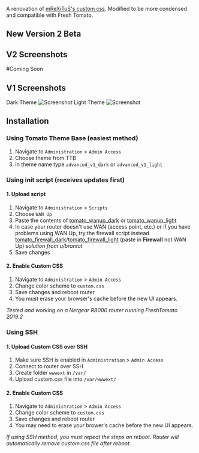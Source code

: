 A renovation of [mReXiTuS's custom css](https://github.com/mReXiTuS/tomato-design). 
Modified to be more condensed and compatible with Fresh Tomato.

## New Version 2 Beta

## V2 Screenshots
#Coming Soon

## V1 Screenshots
Dark Theme
![Screenshot](https://raw.githubusercontent.com/theredhood13/tomato-css-dark/master/Screenshot_dark.png)
Light Theme
![Screenshot](https://raw.githubusercontent.com/theredhood13/tomato-css-dark/master/Screenshot_light.png)

## Installation

### Using Tomato Theme Base (easiest method)

1. Navigate to `Administration` > `Admin Access`
1. Choose theme from TTB
1. In theme name type `advanced_v1_dark` or `advanced_v1_light`

### Using init script (receives updates first)

#### 1. Upload script
1. Navigate to `Administration` > `Scripts`
1. Choose `WAN Up`
1. Paste the contents of [tomato_wanup_dark](https://github.com/theredhood13/tomato-css/blob/master/tomato_wanup_dark) or [tomato_wanup_light](https://github.com/theredhood13/tomato-css/blob/master/tomato_wanup_light)
1. In case your router doesn't use WAN (access point, etc.) or if you have problems using WAN Up, try the firewall script instead [tomato_firewall_dark](https://github.com/theredhood13/tomato-css/blob/master/tomato_firewall_dark)/[tomato_firewall_light](https://github.com/theredhood13/tomato-css/blob/master/tomato_firewall_light) (paste in __Firewall__ not WAN Up) _solution from u/brantot_
1. Save changes

#### 2. Enable Custom CSS
1. Navigate to `Administration` > `Admin Access`
1. Change color scheme to `custom.css`
1. Save changes and reboot router
1. You must erase your browser's cache before the new UI appears.

_Tested and working on a Netgear R8000 router running FreshTomato 2019.2_

### Using SSH

#### 1. Upload Custom CSS over SSH
1. Make sure SSH is enabled in `Administration` > `Admin Access`
2. Connect to router over SSH
3. Create folder `wwwext` in `/var/`
4. Upload custom.css file into `/var/wwwext/`

#### 2. Enable Custom CSS
1. Navigate to `Administration` > `Admin Access`
1. Change color scheme to `custom.css`
1. Save changes and reboot router
1. You may need to erase your brower's cache before the new UI appears.

_If using SSH method, you must repeat the steps on reboot. Router will automatically remove custom.css file after reboot._
